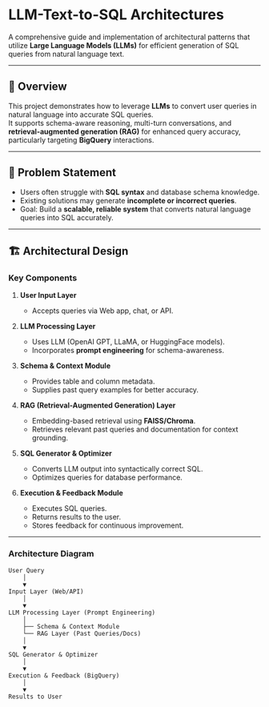 # LLM-Text-to-SQL Architectures

A comprehensive guide and implementation of architectural patterns that utilize **Large Language Models (LLMs)** for efficient generation of SQL queries from natural language text.

---

## 🚀 Overview

This project demonstrates how to leverage **LLMs** to convert user queries in natural language into accurate SQL queries.  
It supports schema-aware reasoning, multi-turn conversations, and **retrieval-augmented generation (RAG)** for enhanced query accuracy, particularly targeting **BigQuery** interactions.

---

## 🎯 Problem Statement

- Users often struggle with **SQL syntax** and database schema knowledge.  
- Existing solutions may generate **incomplete or incorrect queries**.  
- Goal: Build a **scalable, reliable system** that converts natural language queries into SQL accurately.

---

## 🏗 Architectural Design

### Key Components

1. **User Input Layer**  
   - Accepts queries via Web app, chat, or API.  

2. **LLM Processing Layer**  
   - Uses LLM (OpenAI GPT, LLaMA, or HuggingFace models).  
   - Incorporates **prompt engineering** for schema-awareness.  

3. **Schema & Context Module**  
   - Provides table and column metadata.  
   - Supplies past query examples for better accuracy.  

4. **RAG (Retrieval-Augmented Generation) Layer**  
   - Embedding-based retrieval using **FAISS/Chroma**.  
   - Retrieves relevant past queries and documentation for context grounding.  

5. **SQL Generator & Optimizer**  
   - Converts LLM output into syntactically correct SQL.  
   - Optimizes queries for database performance.  

6. **Execution & Feedback Module**  
   - Executes SQL queries.  
   - Returns results to the user.  
   - Stores feedback for continuous improvement.

---

### Architecture Diagram

```text
User Query
    │
    ▼
Input Layer (Web/API)
    │
    ▼
LLM Processing Layer (Prompt Engineering)
    │
    ├── Schema & Context Module
    └── RAG Layer (Past Queries/Docs)
    │
    ▼
SQL Generator & Optimizer
    │
    ▼
Execution & Feedback (BigQuery)
    │
    ▼
Results to User
